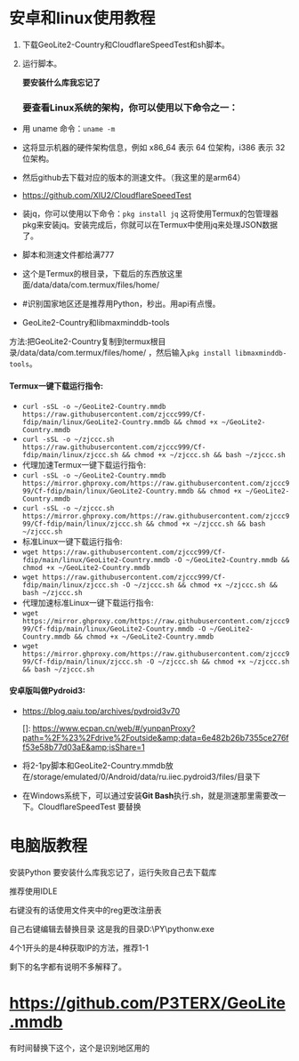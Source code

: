 # 安卓和linux使用教程
1. 下载GeoLite2-Country和CloudflareSpeedTest和sh脚本。 

2. 运行脚本。

   **要安装什么库我忘记了**

   ### 要查看Linux系统的架构，你可以使用以下命令之一：

- 用 uname 命令：`uname -m`
- 这将显示机器的硬件架构信息，例如 x86_64 表示 64 位架构，i386 表示 32 位架构。
- 然后github去下载对应的版本的测速文件。（我这里的是arm64）
- https://github.com/XIU2/CloudflareSpeedTest

- 装jq，你可以使用以下命令：`pkg install jq`
  这将使用Termux的包管理器pkg来安装jq。安装完成后，你就可以在Termux中使用jq来处理JSON数据了。

- 脚本和测速文件都给满777
- 这个是Termux的根目录，下载后的东西放这里面/data/data/com.termux/files/home/
- #识别国家地区还是推荐用Python，秒出。用api有点慢。
- GeoLite2-Country和libmaxminddb-tools

方法:把GeoLite2-Country复制到termux根目录/data/data/com.termux/files/home/ ，然后输入`pkg install libmaxminddb-tools`。

#### Termux一键下载运行指令:

- `curl -sSL -o ~/GeoLite2-Country.mmdb https://raw.githubusercontent.com/zjccc999/Cf-fdip/main/linux/GeoLite2-Country.mmdb && chmod +x ~/GeoLite2-Country.mmdb`
- `curl -sSL -o ~/zjccc.sh https://raw.githubusercontent.com/zjccc999/Cf-fdip/main/linux/zjccc.sh && chmod +x ~/zjccc.sh && bash ~/zjccc.sh`
- 代理加速Termux一键下载运行指令:
- `curl -sSL -o ~/GeoLite2-Country.mmdb https://mirror.ghproxy.com/https://raw.githubusercontent.com/zjccc999/Cf-fdip/main/linux/GeoLite2-Country.mmdb && chmod +x ~/GeoLite2-Country.mmdb`
- `curl -sSL -o ~/zjccc.sh https://mirror.ghproxy.com/https://raw.githubusercontent.com/zjccc999/Cf-fdip/main/linux/zjccc.sh && chmod +x ~/zjccc.sh && bash ~/zjccc.sh`
- 标准Linux一键下载运行指令:
- `wget https://raw.githubusercontent.com/zjccc999/Cf-fdip/main/linux/GeoLite2-Country.mmdb -O ~/GeoLite2-Country.mmdb && chmod +x ~/GeoLite2-Country.mmdb`
- `wget https://raw.githubusercontent.com/zjccc999/Cf-fdip/main/linux/zjccc.sh -O ~/zjccc.sh && chmod +x ~/zjccc.sh && bash ~/zjccc.sh`
- 代理加速标准Linux一键下载运行指令:
- `wget https://mirror.ghproxy.com/https://raw.githubusercontent.com/zjccc999/Cf-fdip/main/linux/GeoLite2-Country.mmdb -O ~/GeoLite2-Country.mmdb && chmod +x ~/GeoLite2-Country.mmdb`
- `wget https://mirror.ghproxy.com/https://raw.githubusercontent.com/zjccc999/Cf-fdip/main/linux/zjccc.sh -O ~/zjccc.sh && chmod +x ~/zjccc.sh && bash ~/zjccc.sh`

#### 安卓版叫做Pydroid3:

- https://blog.qaiu.top/archives/pydroid3v70

  []: https://www.ecpan.cn/web/#/yunpanProxy?path=%2F%23%2Fdrive%2Foutside&amp;data=6e482b26b7355ce276ff53e58b77d03aE&amp;isShare=1

  

- 将2-1py脚本和GeoLite2-Country.mmdb放在/storage/emulated/0/Android/data/ru.iiec.pydroid3/files/目录下

- 在Windows系统下，可以通过安装**Git Bash**执行.sh，就是测速那里需要改一下。CloudflareSpeedTest 要替换


# 电脑版教程
安装Python
要安装什么库我忘记了，运行失败自己去下载库

推荐使用IDLE

右键没有的话使用文件夹中的reg更改注册表

自己右键编辑去替换目录   这是我的目录D:\\PY\\pythonw.exe

4个1开头的是4种获取IP的方法，推荐1-1

剩下的名字都有说明不多解释了。

# https://github.com/P3TERX/GeoLite.mmdb

有时间替换下这个，这个是识别地区用的

